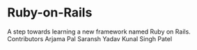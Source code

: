 # Ruby-on-Rails
A step towards learning a new framework named Ruby on Rails.
Contributors
Arjama Pal
Saransh Yadav
Kunal Singh Patel

